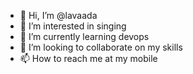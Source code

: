 - 👋 Hi, I’m @lavaada
- 👀 I’m interested in singing
- 🌱 I’m currently learning devops
- 💞️ I’m looking to collaborate on my skills
- 📫 How to reach me at my mobile

<!---
lavaada/lavaada is a ✨ special ✨ repository because its `README.md` (this file) appears on your GitHub profile.
You can click the Preview link to take a look at your changes.
--->
